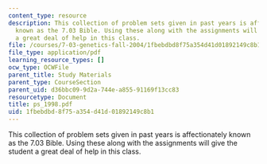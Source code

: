 ```yaml
---
content_type: resource
description: This collection of problem sets given in past years is affectionately
  known as the 7.03 Bible. Using these along with the assignments will give the student
  a great deal of help in this class.
file: /courses/7-03-genetics-fall-2004/1fbebdbd8f75a354d41d01892149c8b1_ps_1998.pdf
file_type: application/pdf
learning_resource_types: []
ocw_type: OCWFile
parent_title: Study Materials
parent_type: CourseSection
parent_uid: d36bbc09-9d2a-744e-a855-91169f13cc83
resourcetype: Document
title: ps_1998.pdf
uid: 1fbebdbd-8f75-a354-d41d-01892149c8b1
---
```

This collection of problem sets given in past years is affectionately known as the 7.03 Bible. Using these along with the assignments will give the student a great deal of help in this class.

